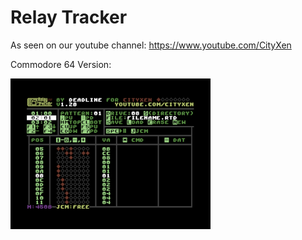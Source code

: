 # Relay Tracker

As seen on our youtube channel: https://www.youtube.com/CityXen

Commodore 64 Version:

![C64Version](https://github.com/cityxen/RelayTracker/blob/master/commodore64/screenshots/relay_tracker-image-actual-v1.2b-1-tn.png)
